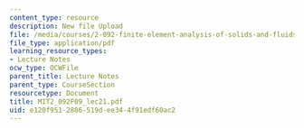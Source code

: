 ```yaml
---
content_type: resource
description: New file Upload
file: /media/courses/2-092-finite-element-analysis-of-solids-and-fluids-i-fall-2009/e120f9512886519dee344f91edf60ac2_MIT2_092F09_lec21.pdf
file_type: application/pdf
learning_resource_types:
- Lecture Notes
ocw_type: OCWFile
parent_title: Lecture Notes
parent_type: CourseSection
resourcetype: Document
title: MIT2_092F09_lec21.pdf
uid: e120f951-2886-519d-ee34-4f91edf60ac2
---
```

